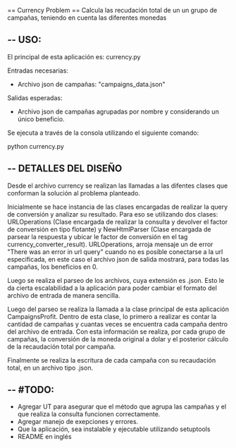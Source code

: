== Currency Problem ==
Calcula las recudación total de un un grupo de campañas, teniendo en cuenta las diferentes monedas

--
USO:
--
El principal de esta aplicación es: currency.py

Entradas necesarias:
* Archivo json de campañas: "campaigns_data.json"

Salidas esperadas:
* Archivo json de campañas agrupadas por nombre y considerando un único beneficio.

Se ejecuta a través de la consola utilizando el siguiente comando:

python currency.py

--
DETALLES DEL DISEÑO
--
Desde el archivo currency se realizan las llamadas a las difentes clases que conforman
la solución al problema planteado.

Inicialmente se hace instancia de las clases encargadas de realizar la query de conversión y analizar
su resultado. Para eso se utilizando dos clases: URLOperations (Clase encargada de realizar la consulta
y devolver el factor de conversión en tipo flotante) y NewHtmlParser (Clase encargada de parsear la respuesta
y ubicar le factor de conversión en el tag currency_converter_result).
URLOperations, arroja mensaje un de error "There was an error in url query" cuando no es posible conectarse a
la url especificada, en este caso el archivo json de salida mostrará, para todas las campañas, los beneficios en 0.

Luego se realiza el parseo de los archivos, cuya extensión es .json. Esto le da cierta escalabilidad a la
aplicación para poder cambiar el formato del archivo de entrada de manera sencilla.

Luego del parseo se realiza la llamada a la clase principal de esta aplicación CampaignsProfit.
Dentro de esta clase, lo primero a realizar es contar la cantidad de campañas y cuantas veces se encuentra cada
campaña dentro del archivo de entrada. Con esta información se realiza, por cada grupo de campañas, la conversión de
la moneda original a dolar y el posterior cálculo de la recaudación total por campaña.

Finalmente se realiza la escritura de cada campaña con su recaudación total, en un archivo tipo .json.

--
 #TODO:
--
 * Agregar UT para asegurar que el método que agrupa las campañas y el que realiza
 la consulta funcionen correctamente.
 * Agregar manejo de exepciones y errores.
 * Que la aplicación, sea instalable y ejecutable utilizando setuptools
 * README en inglés